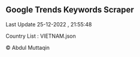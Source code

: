 

## Google Trends Keywords Scraper 
 
Last Update 25-12-2022 , 21:55:48

Country List :
VIETNAM.json



© Abdul Muttaqin 
